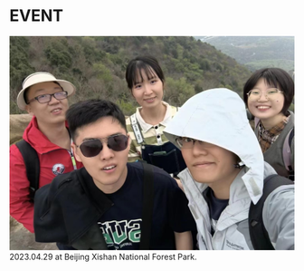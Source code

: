 # EVENT
![](https://raw.githubusercontent.com/houlresearch/Tests/main/230429.jpg)
2023.04.29 at Beijing Xishan National Forest Park.
